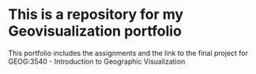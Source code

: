 # This is a repository for my Geovisualization portfolio
This portfolio includes the assignments and the link to the final project for GEOG:3540 - Introduction to Geographic Visualization